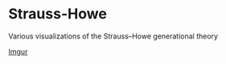 # Strauss-Howe
Various visualizations of the Strauss–Howe generational theory

[Imgur](https://i.imgur.com/UnOAOY1.gifv)
